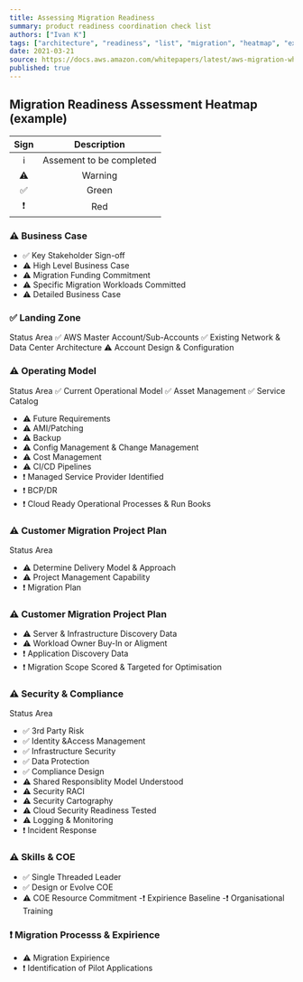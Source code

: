 ```yaml
---
title: Assessing Migration Readiness
summary: product readiness coordination check list
authors: ["Ivan K"]
tags: ["architecture", "readiness", "list", "migration", "heatmap", "example"]
date: 2021-03-21
source: https://docs.aws.amazon.com/whitepapers/latest/aws-migration-whitepaper/assessing-migration-readiness.html
published: true
---
```


## Migration Readiness Assessment Heatmap (example)

| Sign       |      Description         |
|:----------:|:------------------------:|
| ℹ️         | Assement to be completed |
| ⚠️          | Warning                  |
| ✅         | Green                    |
|❗          |  Red                     |

### :warning: Business Case

- ✅	Key Stakeholder Sign-off
- ⚠️	 High Level Business Case
- ⚠️	Migration Funding Commitment
- ⚠️	Specific Migration Workloads Committed
- ⚠️	Detailed Business Case

### ✅  Landing Zone
Status	Area
✅	AWS Master Account/Sub-Accounts
✅	Existing Network & Data Center Architecture
⚠️	Account Design & Configuration


### ⚠️ Operating Model
Status	Area
✅	Current Operational Model
✅	Asset Management
✅	Service Catalog
- ⚠️	Future Requirements
- ⚠️	AMI/Patching
- ⚠️	Backup
- ⚠️	Config Management & Change Management
- ⚠️	Cost Management
- ⚠️	CI/CD Pipelines
- ❗	Managed Service Provider Identified
- ❗	BCP/DR
- ❗	Cloud Ready Operational Processes & Run Books

### ⚠️  Customer Migration Project Plan
Status	Area
- ⚠️	Determine Delivery Model & Approach
- ⚠️	Project Management Capability
- ❗	Migration Plan

### ⚠️  Customer Migration Project Plan

- ⚠️	Server & Infrastructure Discovery Data
- ⚠️	Workload Owner Buy-In or Aligment
- ❗	Application Discovery Data
- ❗	Migration Scope Scored & Targeted for Optimisation

### ⚠️  Security & Compliance
Status	Area
- ✅	3rd Party Risk
- ✅	Identity &Access Management
- ✅	Infrastructure Security
- ✅	Data Protection
- ✅	Compliance Design
- ⚠️	Shared Responsiblity Model Understood
- ⚠️	Security RACI
- ⚠️	Security Cartography
- ⚠️	Cloud Security Readiness Tested
- ⚠️	Logging & Monitoring
- ❗	Incident Response

### ⚠️  Skills & COE

- ✅	Single Threaded Leader
- ✅	Design or Evolve COE
- ⚠️	COE Resource Commitment
-❗	Expirience Baseline
-❗	Organisational Training

### ❗  Migration Processs & Expirience

- ⚠️	Migration Expirience
- ❗	Identification of Pilot Applications
